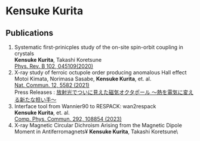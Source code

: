 # Kensuke Kurita

## Publications
1. Systematic first-prinicples study of the on-site spin-orbit coupling in crystals\
**Kensuke Kurita**, Takashi Koretsune\
[Phys. Rev. B 102, 045109(2020)](https://journals.aps.org/prb/abstract/10.1103/PhysRevB.102.045109)
2. X-ray study of ferroic octupole order producing anomalous Hall effect\
Motoi Kimata, Norimasa Sasabe, **Kensuke Kurita**, et. al.\
[Nat. Commun. 12, 5582 (2021)](https://www.nature.com/articles/s41467-021-25834-7)\
Press Releases : [放射光でついに見えた磁気オクタポール 〜熱を電気に変える新たな担い手〜](https://www.tohoku.ac.jp/japanese/2021/09/press20210922-02-octupole.html)
3. Interface tool from Wannier90 to RESPACK: wan2respack\
**Kensuke Kurita**, et. al.\
[Comp. Phys. Commun. 292, 108854 (2023)](https://doi.org/10.1016/j.cpc.2023.108854)
4. X-ray Magnetic Circular Dichroism Arising from the Magnetic Dipole Moment in Antiferromagnets¥
**Kensuke Kurita**, Takashi Koretsune\


<!-- ## Presentations -->
<!-- Oral
1. 日本物理学会第７５回年次大会(名古屋)　中止
2. 日本物理学会2021年秋季大会(オンライン)

Poster
1. 日本物理学会2018年秋季大会(京都)
2. 日本物理学会第７４回年次大会(福岡)
3. APS march Meeting 2020(Dever, USA) 中止 -->

<!-- ## Products & Other Activity
- [Online TA Status Viewer for Cumpus Life Support Center at Dept. of Sci., Tohoku Univ.](https://sci-tohoku.com)
- [NASA international Space Apps Challenge 2021](https://2021.spaceappschallenge.org/challenges/statements/identifying-risk-with-science-communities/teams/kawauchi-space-club/project)

## Certification
1. 統計検定 データサイエンス発展
1. TOEIC score=725
2. iTEP Level=3.5, CEFR_B2

## Public repositories
- [wan2respack](https://github.com/respack-dev/wan2respack)
- [Vim syntax for wannier90](https://github.com/KensukeKurita/wannier90vim)
- A part of developments/wannier90 is parallelized. [Wannier90](https://github.com/wannier-developers/wannier90)
- [Study for Atcoder](https://github.com/KensukeKurita/atcoder)
- [NASA space Apps](https://github.com/KensukeKurita/LandslidesAlertChatbot)

## Tech stack
### Programming languages
<img src="https://upload.wikimedia.org/wikipedia/commons/c/c3/Python-logo-notext.svg" width=16 />Python
<img src="https://upload.wikimedia.org/wikipedia/commons/thumb/b/b8/Fortran_logo.svg/1280px-Fortran_logo.svg.png" width=16 />Fortran, 

### Frameworks
<img src="https://vuejs.org/images/logo.svg" width=16 />Vue
<img src="https://upload.wikimedia.org/wikipedia/commons/3/3c/Flask_logo.svg" width=16 />flask

### Cloud
<img src="https://logos-world.net/wp-content/uploads/2021/02/Google-Cloud-Emblem-700x394.png" width=16/>Google Cloud Platform

### Algorithm
<img src="https://img.atcoder.jp/assets/top/img/logo_bk.svg" width=16/>AtCoder Rating 茶色 (2021.07~)

### Editor
<img src="https://www.jetbrains.com/idea/img/idea-edu.svg" width=16/> IntelliJ IDEA
<img src="https://raw.githubusercontent.com/konpa/devicon/master/icons/vim/vim-plain.svg" width=16 /> Vim
<img src="https://www.autumn-color.com/wp-content/uploads/2018/04/vscode.png" width=16 /> Visual Studio Code

## PR
- https://github.com/wannier-developers/wannier90/pull/370
 -->
